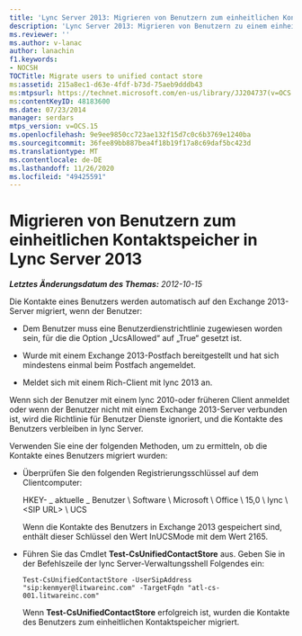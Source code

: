 ```yaml
---
title: 'Lync Server 2013: Migrieren von Benutzern zum einheitlichen Kontaktspeicher'
description: 'Lync Server 2013: Migrieren von Benutzern zu einem einheitlichen Kontaktspeicher'
ms.reviewer: ''
ms.author: v-lanac
author: lanachin
f1.keywords:
- NOCSH
TOCTitle: Migrate users to unified contact store
ms:assetid: 215a8ec1-d63e-4fdf-b73d-75aeb9dddb43
ms:mtpsurl: https://technet.microsoft.com/en-us/library/JJ204737(v=OCS.15)
ms:contentKeyID: 48183600
ms.date: 07/23/2014
manager: serdars
mtps_version: v=OCS.15
ms.openlocfilehash: 9e9ee9850cc723ae132f15d7c0c6b3769e1240ba
ms.sourcegitcommit: 36fee89bb887bea4f18b19f17a8c69daf5bc423d
ms.translationtype: MT
ms.contentlocale: de-DE
ms.lasthandoff: 11/26/2020
ms.locfileid: "49425591"
---
```

# <a name="migrate-users-to-unified-contact-store-in-lync-server-2013"></a>Migrieren von Benutzern zum einheitlichen Kontaktspeicher in Lync Server 2013

<div data-xmlns="http://www.w3.org/1999/xhtml">

<div class="topic" data-xmlns="http://www.w3.org/1999/xhtml" data-msxsl="urn:schemas-microsoft-com:xslt" data-cs="https://msdn.microsoft.com/">

<div data-asp="https://msdn2.microsoft.com/asp">



</div>

<div id="mainSection">

<div id="mainBody">

<span> </span>

_**Letztes Änderungsdatum des Themas:** 2012-10-15_

Die Kontakte eines Benutzers werden automatisch auf den Exchange 2013-Server migriert, wenn der Benutzer:

  - Dem Benutzer muss eine Benutzerdienstrichtlinie zugewiesen worden sein, für die die Option „UcsAllowed“ auf „True“ gesetzt ist.

  - Wurde mit einem Exchange 2013-Postfach bereitgestellt und hat sich mindestens einmal beim Postfach angemeldet.

  - Meldet sich mit einem Rich-Client mit lync 2013 an.

Wenn sich der Benutzer mit einem lync 2010-oder früheren Client anmeldet oder wenn der Benutzer nicht mit einem Exchange 2013-Server verbunden ist, wird die Richtlinie für Benutzer Dienste ignoriert, und die Kontakte des Benutzers verbleiben in lync Server.

Verwenden Sie eine der folgenden Methoden, um zu ermitteln, ob die Kontakte eines Benutzers migriert wurden:

  - Überprüfen Sie den folgenden Registrierungsschlüssel auf dem Clientcomputer:
    
    HKEY- \_ aktuelle \_ Benutzer \\ Software \\ Microsoft \\ Office \\ 15,0 \\ lync \\ \<SIP URL\> \\ UCS
    
    Wenn die Kontakte des Benutzers in Exchange 2013 gespeichert sind, enthält dieser Schlüssel den Wert InUCSMode mit dem Wert 2165.

  - Führen Sie das Cmdlet **Test-CsUnifiedContactStore** aus. Geben Sie in der Befehlszeile der lync Server-Verwaltungsshell Folgendes ein:
    
        Test-CsUnifiedContactStore -UserSipAddress "sip:kenmyer@litwareinc.com" -TargetFqdn "atl-cs-001.litwareinc.com"
    
    Wenn **Test-CsUnifiedContactStore** erfolgreich ist, wurden die Kontakte des Benutzers zum einheitlichen Kontaktspeicher migriert.

</div>

<span> </span>

</div>

</div>

</div>

